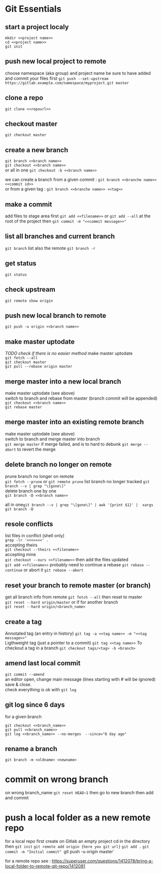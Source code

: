 # Git Essentials

## start a project localy
`mkdir <<project name>>`  
`cd <<project name>>`  
`git init`  

## push new local project to remote
choose namespace (aka group) and project name
be sure to have added and commit your files first
`git push --set-upstream https://gitlab.example.com/namespace/myproject.git master`

## clone a repo
`git clone <<repourl>>`

## checkout master
`git checkout master`

## create a new branch

`git branch <<branch name>>`  
`git checkout <<branch name>>`  
or all in one
`git checkout -b <<branch name>>`

we can create a branch from a given commit : `git branch <<branche name>> <<commit id>>`  
or from a given tag : `git branch <<branche name>> <<tag>>`

## make a commit
add files to stage area first
`git add <<filename>>` or `git add --all` at the root of the project
then 
`git commit -m "<<commit message>>"`

## list all branches and current branch
`git branch`
list also the remote
`git branch -r`

## get status 
`git status`

## check upstream
`git remote show origin`

## push new local branch to remote
`git push -u origin <<branch name>>`

## make master uptodate
*TODO check if there is no easier method*
make master uptodate  
`git fetch --all`  
`git checkout master`  
`git pull --rebase origin master`

## merge master into a new local branch 
make master uptodate  (see above)  
switch to branch and rebase from master (branch commit will be appended)  
`git checkout <<branch name>>`  
`git rebase master`  

## merge master into an existing remote branch
make master uptodate  (see above)  
switch to branch and merge master into branch  
`git merge master`
if merge failed, and is to hard to debunk
`git merge --abort` to revert the merge

##  delete branch no longer on remote
prune branch no longer on remote  
`git fetch --prune` or `git remote prune`
list branch no longer tracked 
`git branch --v | grep "\[gone\]"`  
delete branch one by one  
`git branch -D <<branch name>>`

all in one`git branch --v | grep "\[gone\]" | awk '{print $1}' |  xargs git branch -D`

## resole conflicts
list files in conflict (shell only)  
`grep -lr '<<<<<<<' .`  
accepting theirs    
`git checkout --theirs <<filename>>`  
accepting mine  
`git checkout --ours <<filename>>`
then add the files updated  
`git add <<filename>>`
probably need to continue a rebase
`git rebase --continue`
or abort it
`git rebase --abort`

## reset your branch to remote master (or branch)
get all branch info from remote
`git fetch --all`
then reset to master  
`git reset --hard origin/master`
or if for another branch  
`git reset --hard origin/<branch_name>`

## create a tag
Annotated tag (an entry in history)
`git tag -a <<tag name>> -m "<<tag message>>"`  
Ligthweight tag (just a pointer to a commit)
`git tag <<tag name>>` 
To checkout a tag in a branch
`git checkout tags/<tag> -b <branch>`

## amend last local commit
`git commit --amend`  
an editor open, change main message (lines starting with # will be ignored) save & close.  
check everything is ok with `git log`

## git log since 6 days
for a given branch
```
git checkout <<branch_name>>
git pull <<branch_name>>
git log <<branch_name>> --no-merges  --since="6 day ago" 
```

## rename a branch
`git branch -m <oldname> <newname>`

# commit on wrong branch
on wrong branch_name
`git reset HEAD~1`
then go to new branch
then add and commit

# push a local folder as a new remote repo
for a local repo 
first create on Gitlab an empty project
cd in the directory
then 
`git init`
`git remote add origin {here you git url}`
`git add .`
`git commit -m "Initial commit"
`git push -u origin master`

for a remote repo see :
https://superuser.com/questions/1412078/bring-a-local-folder-to-remote-git-repo/1412081


